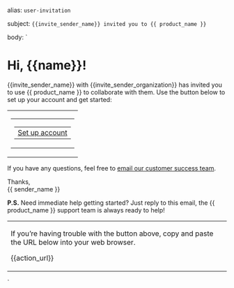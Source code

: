 alias: `user-invitation`

subject: `{{invite_sender_name}} invited you to {{ product_name }}`

body:
`
<h1>Hi, {{name}}!</h1>
<p>{{invite_sender_name}} with {{invite_sender_organization}} has invited you to use {{ product_name }} to collaborate with them. Use the button below to set up your account and get started:</p>
<!-- Action -->
<table class="body-action" align="center" width="100%" cellpadding="0" cellspacing="0">
  <tr>
    <td align="center">
      <!-- Border based button https://litmus.com/blog/a-guide-to-bulletproof-buttons-in-email-design -->
      <table width="100%" border="0" cellspacing="0" cellpadding="0">
        <tr>
          <td align="center">
            <table border="0" cellspacing="0" cellpadding="0">
              <tr>
                <td>
                  <a href="{{action_url}}" class="button button--" target="_blank">Set up account</a>
                </td>
              </tr>
            </table>
          </td>
        </tr>
      </table>
    </td>
  </tr>
</table>

<!-- End -->

<p>If you have any questions, feel free to <a href="mailto:{{support_email}}">email our customer success team</a>.

<p>Thanks,
<br>{{ sender_name }}</p>
<p><strong>P.S.</strong> Need immediate help getting started? Just reply to this email, the {{ product_name }} support team is always ready to help!</p>

<!-- Sub copy -->

<table class="body-sub">
  <tr>
    <td>
      <p class="sub">If you’re having trouble with the button above, copy and paste the URL below into your web browser.</p>
      <p class="sub">{{action_url}}</p>
    </td>
  </tr>
</table>
`